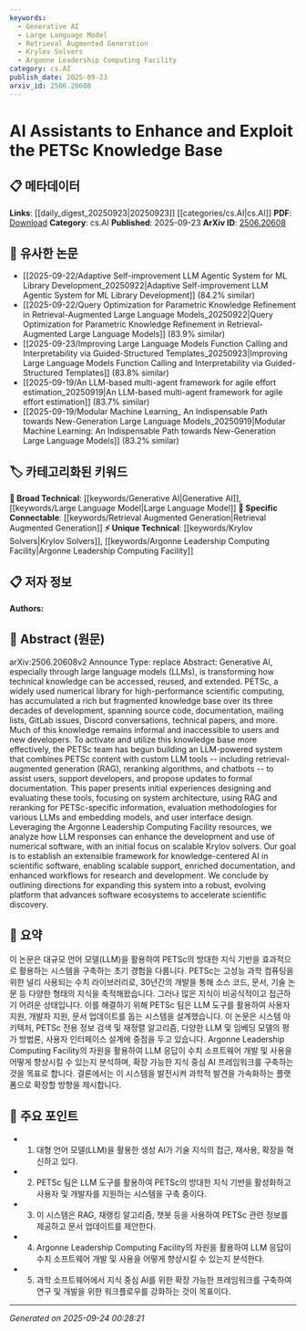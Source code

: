 ```yaml
---
keywords:
  - Generative AI
  - Large Language Model
  - Retrieval Augmented Generation
  - Krylov Solvers
  - Argonne Leadership Computing Facility
category: cs.AI
publish_date: 2025-09-23
arxiv_id: 2506.20608
---
```


<!-- KEYWORD_LINKING_METADATA:
{
  "processed_timestamp": "2025-09-24T00:28:21.214193",
  "vocabulary_version": "1.0",
  "selected_keywords": [
    "Generative AI",
    "Large Language Model",
    "Retrieval Augmented Generation",
    "Krylov Solvers",
    "Argonne Leadership Computing Facility"
  ],
  "rejected_keywords": [],
  "similarity_scores": {
    "Generative AI": 0.78,
    "Large Language Model": 0.85,
    "Retrieval Augmented Generation": 0.9,
    "Krylov Solvers": 0.8,
    "Argonne Leadership Computing Facility": 0.75
  },
  "extraction_method": "AI_prompt_based",
  "budget_applied": true,
  "candidates_json": {
    "candidates": [
      {
        "surface": "Generative AI",
        "canonical": "Generative AI",
        "aliases": [
          "AI Generation",
          "AI Generative Models"
        ],
        "category": "broad_technical",
        "rationale": "Generative AI is a foundational technology that underpins the use of LLMs and their application in enhancing knowledge bases.",
        "novelty_score": 0.55,
        "connectivity_score": 0.88,
        "specificity_score": 0.65,
        "link_intent_score": 0.78
      },
      {
        "surface": "Large Language Models",
        "canonical": "Large Language Model",
        "aliases": [
          "LLMs"
        ],
        "category": "broad_technical",
        "rationale": "LLMs are central to the paper's discussion on enhancing the PETSc knowledge base and are a key technology in AI.",
        "novelty_score": 0.45,
        "connectivity_score": 0.92,
        "specificity_score": 0.6,
        "link_intent_score": 0.85
      },
      {
        "surface": "Retrieval-augmented generation",
        "canonical": "Retrieval Augmented Generation",
        "aliases": [
          "RAG"
        ],
        "category": "specific_connectable",
        "rationale": "RAG is a specific method used in the paper to enhance information retrieval and generation, making it highly relevant for linking.",
        "novelty_score": 0.7,
        "connectivity_score": 0.87,
        "specificity_score": 0.8,
        "link_intent_score": 0.9
      },
      {
        "surface": "Krylov solvers",
        "canonical": "Krylov Solvers",
        "aliases": [
          "Krylov Subspace Methods"
        ],
        "category": "unique_technical",
        "rationale": "Krylov solvers are specifically mentioned as a focus area in the paper, indicating their importance in the context of PETSc.",
        "novelty_score": 0.65,
        "connectivity_score": 0.75,
        "specificity_score": 0.85,
        "link_intent_score": 0.8
      },
      {
        "surface": "Argonne Leadership Computing Facility",
        "canonical": "Argonne Leadership Computing Facility",
        "aliases": [
          "ALCF"
        ],
        "category": "unique_technical",
        "rationale": "The facility is a critical resource mentioned in the paper, providing context and support for the computational work discussed.",
        "novelty_score": 0.6,
        "connectivity_score": 0.7,
        "specificity_score": 0.9,
        "link_intent_score": 0.75
      }
    ],
    "ban_list_suggestions": [
      "technical papers",
      "system architecture",
      "user interface design"
    ]
  },
  "decisions": [
    {
      "candidate_surface": "Generative AI",
      "resolved_canonical": "Generative AI",
      "decision": "linked",
      "scores": {
        "novelty": 0.55,
        "connectivity": 0.88,
        "specificity": 0.65,
        "link_intent": 0.78
      }
    },
    {
      "candidate_surface": "Large Language Models",
      "resolved_canonical": "Large Language Model",
      "decision": "linked",
      "scores": {
        "novelty": 0.45,
        "connectivity": 0.92,
        "specificity": 0.6,
        "link_intent": 0.85
      }
    },
    {
      "candidate_surface": "Retrieval-augmented generation",
      "resolved_canonical": "Retrieval Augmented Generation",
      "decision": "linked",
      "scores": {
        "novelty": 0.7,
        "connectivity": 0.87,
        "specificity": 0.8,
        "link_intent": 0.9
      }
    },
    {
      "candidate_surface": "Krylov solvers",
      "resolved_canonical": "Krylov Solvers",
      "decision": "linked",
      "scores": {
        "novelty": 0.65,
        "connectivity": 0.75,
        "specificity": 0.85,
        "link_intent": 0.8
      }
    },
    {
      "candidate_surface": "Argonne Leadership Computing Facility",
      "resolved_canonical": "Argonne Leadership Computing Facility",
      "decision": "linked",
      "scores": {
        "novelty": 0.6,
        "connectivity": 0.7,
        "specificity": 0.9,
        "link_intent": 0.75
      }
    }
  ]
}
-->

# AI Assistants to Enhance and Exploit the PETSc Knowledge Base

## 📋 메타데이터

**Links**: [[daily_digest_20250923|20250923]] [[categories/cs.AI|cs.AI]]
**PDF**: [Download](https://arxiv.org/pdf/2506.20608.pdf)
**Category**: cs.AI
**Published**: 2025-09-23
**ArXiv ID**: [2506.20608](https://arxiv.org/abs/2506.20608)

## 🔗 유사한 논문
- [[2025-09-22/Adaptive Self-improvement LLM Agentic System for ML Library Development_20250922|Adaptive Self-improvement LLM Agentic System for ML Library Development]] (84.2% similar)
- [[2025-09-22/Query Optimization for Parametric Knowledge Refinement in Retrieval-Augmented Large Language Models_20250922|Query Optimization for Parametric Knowledge Refinement in Retrieval-Augmented Large Language Models]] (83.9% similar)
- [[2025-09-23/Improving Large Language Models Function Calling and Interpretability via Guided-Structured Templates_20250923|Improving Large Language Models Function Calling and Interpretability via Guided-Structured Templates]] (83.8% similar)
- [[2025-09-19/An LLM-based multi-agent framework for agile effort estimation_20250919|An LLM-based multi-agent framework for agile effort estimation]] (83.7% similar)
- [[2025-09-19/Modular Machine Learning_ An Indispensable Path towards New-Generation Large Language Models_20250919|Modular Machine Learning: An Indispensable Path towards New-Generation Large Language Models]] (83.2% similar)

## 🏷️ 카테고리화된 키워드
**🧠 Broad Technical**: [[keywords/Generative AI|Generative AI]], [[keywords/Large Language Model|Large Language Model]]
**🔗 Specific Connectable**: [[keywords/Retrieval Augmented Generation|Retrieval Augmented Generation]]
**⚡ Unique Technical**: [[keywords/Krylov Solvers|Krylov Solvers]], [[keywords/Argonne Leadership Computing Facility|Argonne Leadership Computing Facility]]

## 📋 저자 정보

**Authors:** 

## 📄 Abstract (원문)

arXiv:2506.20608v2 Announce Type: replace 
Abstract: Generative AI, especially through large language models (LLMs), is transforming how technical knowledge can be accessed, reused, and extended. PETSc, a widely used numerical library for high-performance scientific computing, has accumulated a rich but fragmented knowledge base over its three decades of development, spanning source code, documentation, mailing lists, GitLab issues, Discord conversations, technical papers, and more. Much of this knowledge remains informal and inaccessible to users and new developers. To activate and utilize this knowledge base more effectively, the PETSc team has begun building an LLM-powered system that combines PETSc content with custom LLM tools -- including retrieval-augmented generation (RAG), reranking algorithms, and chatbots -- to assist users, support developers, and propose updates to formal documentation. This paper presents initial experiences designing and evaluating these tools, focusing on system architecture, using RAG and reranking for PETSc-specific information, evaluation methodologies for various LLMs and embedding models, and user interface design. Leveraging the Argonne Leadership Computing Facility resources, we analyze how LLM responses can enhance the development and use of numerical software, with an initial focus on scalable Krylov solvers. Our goal is to establish an extensible framework for knowledge-centered AI in scientific software, enabling scalable support, enriched documentation, and enhanced workflows for research and development. We conclude by outlining directions for expanding this system into a robust, evolving platform that advances software ecosystems to accelerate scientific discovery.

## 📝 요약

이 논문은 대규모 언어 모델(LLM)을 활용하여 PETSc의 방대한 지식 기반을 효과적으로 활용하는 시스템을 구축하는 초기 경험을 다룹니다. PETSc는 고성능 과학 컴퓨팅을 위한 널리 사용되는 수치 라이브러리로, 30년간의 개발을 통해 소스 코드, 문서, 기술 논문 등 다양한 형태의 지식을 축적해왔습니다. 그러나 많은 지식이 비공식적이고 접근하기 어려운 상태입니다. 이를 해결하기 위해 PETSc 팀은 LLM 도구를 활용하여 사용자 지원, 개발자 지원, 문서 업데이트를 돕는 시스템을 설계했습니다. 이 논문은 시스템 아키텍처, PETSc 전용 정보 검색 및 재정렬 알고리즘, 다양한 LLM 및 임베딩 모델의 평가 방법론, 사용자 인터페이스 설계에 중점을 두고 있습니다. Argonne Leadership Computing Facility의 자원을 활용하여 LLM 응답이 수치 소프트웨어 개발 및 사용을 어떻게 향상시킬 수 있는지 분석하며, 확장 가능한 지식 중심 AI 프레임워크를 구축하는 것을 목표로 합니다. 결론에서는 이 시스템을 발전시켜 과학적 발견을 가속화하는 플랫폼으로 확장할 방향을 제시합니다.

## 🎯 주요 포인트

- 1. 대형 언어 모델(LLM)을 활용한 생성 AI가 기술 지식의 접근, 재사용, 확장을 혁신하고 있다.
- 2. PETSc 팀은 LLM 도구를 활용하여 PETSc의 방대한 지식 기반을 활성화하고 사용자 및 개발자를 지원하는 시스템을 구축 중이다.
- 3. 이 시스템은 RAG, 재랭킹 알고리즘, 챗봇 등을 사용하여 PETSc 관련 정보를 제공하고 문서 업데이트를 제안한다.
- 4. Argonne Leadership Computing Facility의 자원을 활용하여 LLM 응답이 수치 소프트웨어 개발 및 사용을 어떻게 향상시킬 수 있는지 분석한다.
- 5. 과학 소프트웨어에서 지식 중심 AI를 위한 확장 가능한 프레임워크를 구축하여 연구 및 개발을 위한 워크플로우를 강화하는 것이 목표이다.


---

*Generated on 2025-09-24 00:28:21*